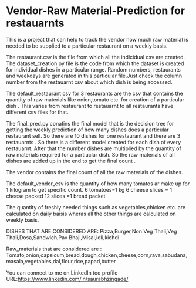 # Vendor-Raw Material-Prediction for restauarnts
This is a project that can help to track the vendor how much raw material is needed to be supplied to a particular restaurant on a weekly basis.

The restaurant.csv is the file from which all the indicidual csv are created. 
The dataset_creation.py file is the code from which the dataset is created for individual dishes in a particular range.
Random numbers, restaurants and weekdays are generated in this particular file.Just check the column number from the restauarnt csv about which dish is being accessed.

The default_restaurant csv for 3 restaurants are the csv that contains the quantity of raw materials like onion,tomato etc. for creation of a particular dish . This varies from restaurant to restauarnt to all restaurants have different csv files for that.

The final_pred.py conatins the final model that is the decision tree for getting the weekly prediction of how many dishes does a particular restaurant sell. So there are 10 dishes for one restaurant and there are 3 restauarnts . So there is a different model created for each dish of every restauarnt. After that the number dishes are multiplied by the quantity of raw materials required for a partiuclar dish. So the raw materials of all dishes are added up in the end to get the final count .

The vendor contains the final count of all the raw materials of the dishes.

The default_vendor_csv is the quantity of how many tomatos ar  make up for 1 kilogram to get specific count.
6 tomatoes=1 kg
6 cheese slices = 1 cheese packed
12 slices =1 bread packet

The quantity of freshly needed things such as vegetables,chicken etc. are calculated on daily baisis wheras all the other things are calculated on weekly basis.

DISHES THAT ARE CONSIDERED ARE:
Pizza,Burger,Non Veg Thali,Veg Thali,Dosa,Sandwich,Pav Bhaji,Misal,idli,kichdi

Raw_materials that are considered are :
Tomato,onion,capsicum,bread,dough,chicken,cheese,corn,rava,sabudana,masala,vegetables,dal,flour,rice,papad,butter

You can connect to me on LinkedIn too
profile URL:https://www.linkedin.com/in/saurabhzingade/

